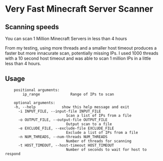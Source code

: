 # Very Fast Minecraft Server Scanner


## Scanning speeds

You can scan 1 Million Minecraft Servers in less than 4 hours

From my testing, using more threads and a smaller host timeout
produces a faster but more innacurate scan, potentially missing IPs. 
I used 1000 threads with a 10 second host timeout and was able to scan 
1 million IPs in a little less than 4 hours.

## Usage

```
    positional arguments:
        ip_range              Range of IPs to scan

    optional arguments:
    -h, --help            show this help message and exit
      -i INPUT_FILE, --input-file INPUT_FILE
                            Scan a list of IPs from a file
      -o OUTPUT_FILE, --output-file OUTPUT_FILE
                            Output scan to a file
      -e EXCLUDE_FILE, --exclude-file EXCLUDE_FILE
                            Exclude a list of IPs from a file
      -n NUM_THREADS, --num-threads NUM_THREADS
                            Number of threads for scanning
      -t HOST_TIMEOUT, --host-timeout HOST_TIMEOUT
                            Number of seconds to wait for host to respond
```